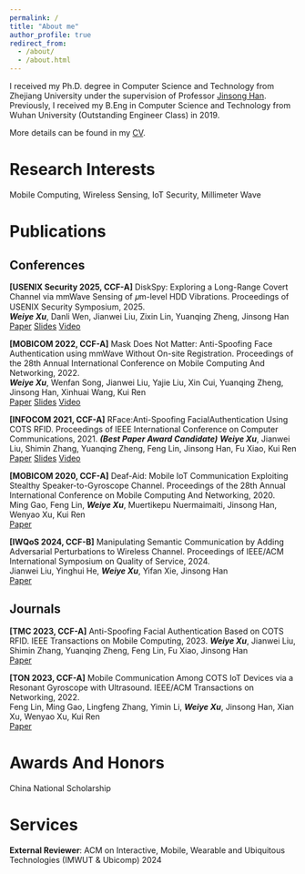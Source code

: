 ```yaml
---
permalink: /
title: "About me"
author_profile: true 
redirect_from: 
  - /about/
  - /about.html
---
```


I received my Ph.D. degree in Computer Science and Technology from Zhejiang University under the supervision of Professor [Jinsong Han](https://person.zju.edu.cn/en/hanjinsong#0). Previously, I received my B.Eng in Computer Science and Technology from Wuhan University (Outstanding Engineer Class) in 2019.

More details can be found in my [CV](https://person.zju.edu.cn/en/hanjinsong#0).

Research Interests
======
Mobile Computing, Wireless Sensing, IoT Security, Millimeter Wave


Publications
======
Conferences
------

**[USENIX Security 2025, CCF-A]** DiskSpy: Exploring a Long-Range Covert Channel via mmWave Sensing of 𝜇m-level HDD Vibrations. Proceedings of USENIX Security Symposium, 2025.  
***Weiye Xu***, Danli Wen, Jianwei Liu, Zixin Lin, Yuanqing Zheng, Jinsong Han  
[Paper]()  [Slides]()  [Video]()


**[MOBICOM 2022, CCF-A]** Mask Does Not Matter: Anti-Spoofing Face Authentication using mmWave Without On-site Registration. Proceedings of the 28th Annual International Conference on Mobile Computing And
 Networking, 2022.  
***Weiye Xu***, Wenfan Song, Jianwei Liu, Yajie Liu, Xin Cui, Yuanqing Zheng, Jinsong Han, Xinhuai
 Wang, Kui Ren  
 [Paper]()  [Slides]()  [Video]()


**[INFOCOM 2021, CCF-A]** RFace:Anti-Spoofing FacialAuthentication Using COTS RFID. Proceedings of IEEE International Conference on Computer Communications, 2021. ***(Best Paper Award Candidate)***
***Weiye Xu***, Jianwei Liu, Shimin Zhang, Yuanqing Zheng, Feng Lin, Jinsong Han, Fu Xiao, Kui Ren  
[Paper]()  [Slides]()  [Video]()

**[MOBICOM 2020, CCF-A]** Deaf-Aid: Mobile IoT Communication Exploiting Stealthy Speaker-to-Gyroscope Channel. Proceedings of the 28th Annual International Conference on Mobile Computing And Networking, 2020.  
Ming Gao, Feng Lin, ***Weiye Xu***, Muertikepu Nuermaimaiti, Jinsong Han, Wenyao Xu, Kui Ren   
[Paper]() 
 
 **[IWQoS 2024, CCF-B]** Manipulating Semantic Communication by Adding Adversarial Perturbations to Wireless Channel. Proceedings of IEEE/ACM International Symposium on Quality of Service, 2024.    
 Jianwei Liu, Yinghui He, ***Weiye Xu***, Yifan Xie, Jinsong Han   
 [Paper]()

Journals
------
**[TMC 2023, CCF-A]** Anti-Spoofing Facial Authentication Based on COTS RFID. IEEE Transactions on Mobile Computing, 2023.
***Weiye Xu***, Jianwei Liu, Shimin Zhang, Yuanqing Zheng, Feng Lin, Fu Xiao, Jinsong Han    
[Paper]() 

 **[TON 2023, CCF-A]** Mobile Communication Among COTS IoT Devices via a Resonant Gyroscope with Ultrasound. IEEE/ACM Transactions on Networking, 2022.  
 Feng Lin, Ming Gao, Lingfeng Zhang, Yimin Li, ***Weiye Xu***, Jinsong Han, Xian Xu, Wenyao Xu, Kui Ren   
 [Paper]() 

Awards And Honors
======
China National Scholarship 

Services
======
**External Reviewer**: ACM on Interactive, Mobile, Wearable and Ubiquitous Technologies (IMWUT & Ubicomp) 2024
